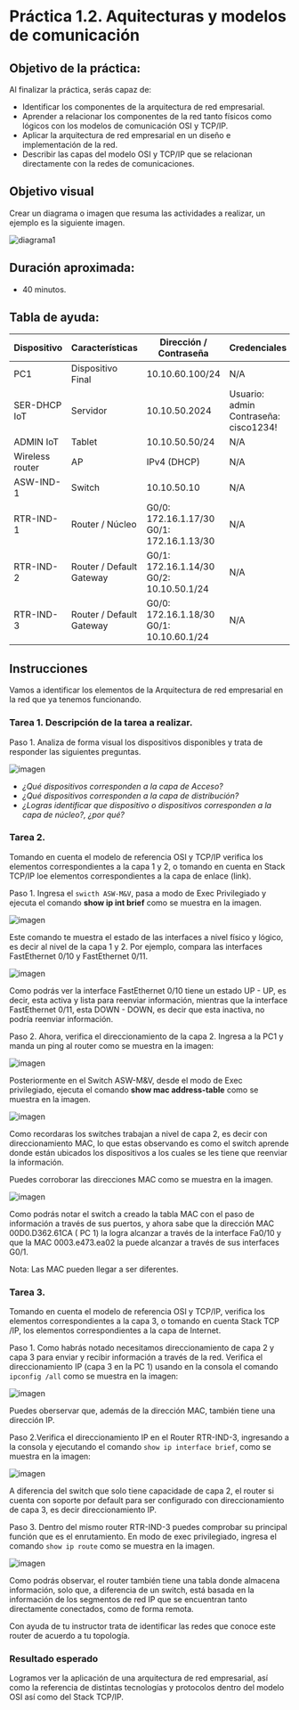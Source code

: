 # Práctica 1.2. Aquitecturas y modelos de comunicación 

## Objetivo de la práctica:
Al finalizar la práctica, serás capaz de:
- Identificar los componentes de la arquitectura de red empresarial.
- Aprender a relacionar los componentes de la red tanto físicos como lógicos con los modelos de comunicación OSI y TCP/IP. 
- Aplicar la arquitectura de red empresarial en un diseño e implementación de la red. 
- Describir las capas del modelo OSI y TCP/IP que se relacionan directamente con la redes de comunicaciones.

## Objetivo visual 
Crear un diagrama o imagen que resuma las actividades a realizar, un ejemplo es la siguiente imagen. 

![diagrama1](../Imagenes/Práctica2/2_1.png)

## Duración aproximada:
- 40 minutos.

## Tabla de ayuda:


| Dispositivo     | Características        | Dirección / Contraseña                              | Credenciales                            |
|-----------------|------------------------|-----------------------------------------------------|-----------------------------------------|
| PC1             | Dispositivo Final      | 10.10.60.100/24                                     | N/A                                     |
| SER-DHCP IoT    | Servidor               | 10.10.50.2024                                       | Usuario: admin<br>Contraseña: cisco1234! |
| ADMIN IoT       | Tablet                 | 10.10.50.50/24                                      | N/A                                     |
| Wireless router | AP                     | IPv4 (DHCP)                                         | N/A                                     |
| ASW-IND-1       | Switch                 | 10.10.50.10                                         | N/A                                     |
| RTR-IND-1       | Router / Núcleo        | G0/0: 172.16.1.17/30<br>G0/1: 172.16.1.13/30         | N/A                                     |
| RTR-IND-2       | Router / Default Gateway | G0/1: 172.16.1.14/30<br>G0/2: 10.10.50.1/24        | N/A                                     |
| RTR-IND-3       | Router / Default Gateway | G0/0: 172.16.1.18/30<br>G0/1: 10.10.60.1/24                               | N/A                                     |


## Instrucciones 
Vamos a identificar los elementos de la Arquitectura de red empresarial en la red que ya tenemos funcionando.

### Tarea 1. Descripción de la tarea a realizar.
Paso 1. Analiza de forma visual los dispositivos disponibles y trata de responder las siguientes preguntas.

![imagen](../Imagenes/Práctica2/2_2.png)

- *¿Qué dispositivos corresponden a la capa de Acceso?*
- *¿Qué dispositivos corresponden a la capa de distribución?* 
- *¿Logras identificar que dispositivo o dispositivos corresponden a la capa de núcleo?, ¿por qué?* 

### Tarea 2. 

Tomando en cuenta el modelo de referencia OSI y TCP/IP verifica los elementos correspondientes a la capa 1 y 2, o tomando en cuenta en Stack TCP/IP  loe elementos correspondientes a la capa de enlace (link). 

Paso 1. Ingresa el `swicth ASW-M&V`, pasa a modo de Exec Privilegiado y ejecuta el comando **show ip int brief** como se muestra en la imagen.

![imagen](../Imagenes/Práctica2/2_3.png)

Este comando te muestra el estado de las interfaces a nivel físico y lógico, es decir al nivel de la capa 1 y 2. Por ejemplo, compara las interfaces FastEthernet 0/10 y FastEthernet 0/11. 

![imagen](../Imagenes/Práctica2/2_4.png)

Como podrás ver la interface FastEthernet 0/10 tiene un estado UP - UP, es decir, esta activa y lista para reenviar información, mientras que la interface FastEthernet 0/11, esta DOWN - DOWN, es decir que esta inactiva, no podría reenviar información. 

Paso 2. Ahora, verifica el direccionamiento de la capa 2. Ingresa a la PC1 y manda un ping al router como se muestra en la imagen:  

![imagen](../Imagenes/Práctica2/2_5.png)

Posteriormente en el Switch ASW-M&V, desde el modo de Exec privilegiado, ejecuta el comando **show mac address-table** como se muestra en la imagen.

![imagen](../Imagenes/Práctica2/2_6.png)

Como recordaras los switches trabajan a nivel de capa 2, es decir con direccionamiento MAC, lo que estas observando es como el switch aprende donde están ubicados los dispositivos a los cuales se les tiene que reenviar la información.  

Puedes corroborar las direcciones MAC como se muestra en la imagen.  

![imagen](../Imagenes/Práctica2/2_7.png)

Como podrás notar el switch a creado la tabla MAC con el paso de información a través de sus puertos, y ahora sabe que la dirección MAC 00D0.D362.61CA ( PC 1) la logra alcanzar a través de la interface Fa0/10 y que la MAC 0003.e473.ea02 la puede alcanzar a través de sus interfaces G0/1. 

Nota: Las MAC pueden llegar a ser diferentes. 

### Tarea 3.  

Tomando en cuenta el modelo de referencia OSI y TCP/IP, verifica los elementos correspondientes a la capa 3, o tomando en cuenta Stack TCP /IP,  los elementos correspondientes a la capa de Internet. 

Paso 1. Como habrás notado necesitamos direccionamiento de capa 2 y capa 3 para enviar y recibir información a través de la red. Verifica el direccionamiento IP (capa 3 en la PC 1) usando en la consola el comando `ipconfig /all` como se muestra en la imagen:  

![imagen](../Imagenes/Práctica2/2_8.png)

Puedes oberservar que, además de la dirección MAC, también tiene una dirección IP.  

Paso 2.Verifica el direccionamiento IP en el Router RTR-IND-3, ingresando a la consola y ejecutando el comando `show ip interface brief`, como se muestra en la imagen: 

![imagen](../Imagenes/Práctica2/2_9.png)

A diferencia del switch que solo tiene capacidade de capa 2, el router si cuenta con soporte por default para ser configurado con direccionamiento de capa 3, es decir direccionamiento IP. 

Paso 3. Dentro del mismo router RTR-IND-3 puedes comprobar su principal función que es el enrutamiento. En modo de exec privilegiado, ingresa el comando `show ip route` como se muestra en la imagen.

![imagen](../Imagenes/Práctica2/2_10.png)

Como podrás observar, el router también tiene una tabla donde almacena información, solo que, a diferencia de un switch, está basada en la información de los segmentos de red IP que se encuentran tanto directamente conectados, como de forma remota. 

Con ayuda de tu instructor trata de identificar las redes que conoce este router de acuerdo a tu topología.  

### Resultado esperado 

Logramos ver la aplicación de una arquitectura de red empresarial, así como la referencia de distintas tecnologías y protocolos dentro del modelo OSI así como del Stack TCP/IP. 
